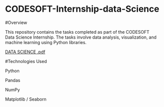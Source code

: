 # CODESOFT-Internship-data-Science

#Overview

This repository contains the tasks completed as part of the CODESOFT Data Science Internship. The tasks involve data analysis, visualization, and machine learning using Python libraries.

[DATA SCIENCE .pdf](https://github.com/user-attachments/files/18812083/DATA.SCIENCE.pdf)

#Technologies Used

Python

Pandas

NumPy

Matplotlib / Seaborn
